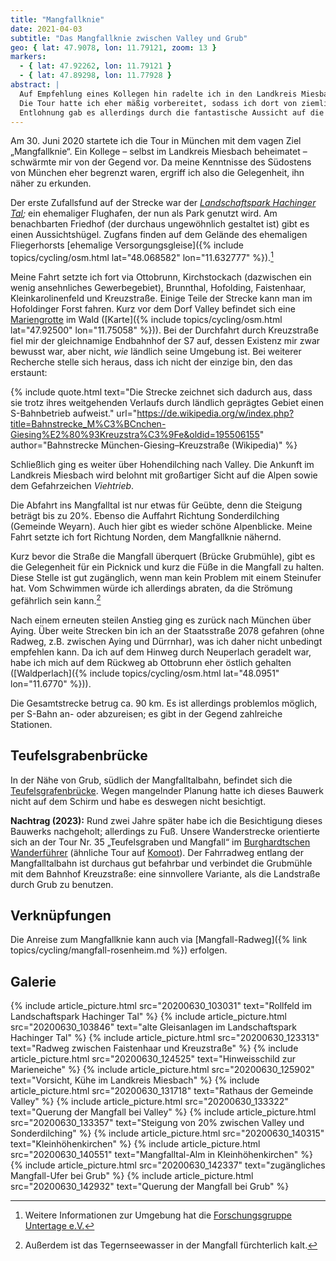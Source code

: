 ```yaml
---
title: "Mangfallknie"
date: 2021-04-03
subtitle: "Das Mangfallknie zwischen Valley und Grub"
geo: { lat: 47.9078, lon: 11.79121, zoom: 13 }
markers:
  - { lat: 47.92262, lon: 11.79121 }
  - { lat: 47.89298, lon: 11.77928 }
abstract: |
  Auf Empfehlung eines Kollegen hin radelte ich in den Landkreis Miesbach zum Mangfallknie.
  Die Tour hatte ich eher mäßig vorbereitet, sodass ich dort von ziemlichen Steigungen überrascht worden bin, die ich durch Schieben überwinden musste.
  Entlohnung gab es allerdings durch die fantastische Aussicht auf die Alpen und die Landschaft im Landkreis.
---
```


Am 30. Juni 2020 startete ich die Tour in München mit dem vagen Ziel „Mangfallknie“.
Ein Kollege – selbst im Landkreis Miesbach beheimatet – schwärmte mir von der Gegend vor.
Da meine Kenntnisse des Südostens von München eher begrenzt waren, ergriff ich also die Gelegenheit, ihn näher zu erkunden.

Der erste Zufallsfund auf der Strecke war der _[Landschaftspark Hachinger Tal](https://de.wikipedia.org/wiki/Landschaftspark_Hachinger_Tal);_ ein ehemaliger Flughafen, der nun als Park genutzt wird.
Am benachbarten Friedhof (der durchaus ungewöhnlich gestaltet ist) gibt es einen Aussichtshügel.
Zugfans finden auf dem Gelände des ehemaligen Fliegerhorsts [ehemalige Versorgungsgleise]({% include topics/cycling/osm.html lat="48.068582" lon="11.632777" %}).[^footnote-park]

Meine Fahrt setzte ich fort via Ottobrunn, Kirchstockach (dazwischen ein wenig ansehnliches Gewerbegebiet), Brunnthal, Hofolding, Faistenhaar, Kleinkarolinenfeld und Kreuzstraße.
Einige Teile der Strecke kann man im Hofoldinger Forst fahren.
Kurz vor dem Dorf Valley befindet sich eine [Mariengrotte](https://de.wikipedia.org/wiki/Kleinkarolinenfeld) im Wald ([Karte]({% include topics/cycling/osm.html lat="47.92500" lon="11.75058" %})).
Bei der Durchfahrt durch Kreuzstraße fiel mir der gleichnamige Endbahnhof der S7 auf, dessen Existenz mir zwar bewusst war, aber nicht, _wie_ ländlich seine Umgebung ist.
Bei weiterer Recherche stelle sich heraus, dass ich nicht der einzige bin, den das erstaunt:

{% include quote.html text="Die Strecke zeichnet sich dadurch aus, dass sie trotz ihres weitgehenden Verlaufs durch ländlich geprägtes Gebiet einen S-Bahnbetrieb aufweist." url="https://de.wikipedia.org/w/index.php?title=Bahnstrecke_M%C3%BCnchen-Giesing%E2%80%93Kreuzstra%C3%9Fe&oldid=195506155" author="Bahnstrecke München-Giesing–Kreuzstraße (Wikipedia)" %}

Schließlich ging es weiter über Hohendilching nach Valley.
Die Ankunft im Landkreis Miesbach wird belohnt mit großartiger Sicht auf die Alpen sowie dem Gefahrzeichen _Viehtrieb_.

Die Abfahrt ins Mangfalltal ist nur etwas für Geübte, denn die Steigung beträgt bis zu 20%.
Ebenso die Auffahrt Richtung Sonderdilching (Gemeinde Weyarn).
Auch hier gibt es wieder schöne Alpenblicke.
Meine Fahrt setzte ich fort Richtung Norden, dem Mangfallknie nähernd.

Kurz bevor die Straße die Mangfall überquert (Brücke Grubmühle), gibt es die Gelegenheit für ein Picknick und kurz die Füße in die Mangfall zu halten.
Diese Stelle ist gut zugänglich, wenn man kein Problem mit einem Steinufer hat.
Vom Schwimmen würde ich allerdings abraten, da die Strömung gefährlich sein kann.[^footnote-mangfall]

Nach einem erneuten steilen Anstieg ging es zurück nach München über Aying.
Über weite Strecken bin ich an der Staatsstraße 2078 gefahren (ohne Radweg, z.B. zwischen Aying und Dürrnhar), was ich daher nicht unbedingt empfehlen kann.
Da ich auf dem Hinweg durch Neuperlach geradelt war, habe ich mich auf dem Rückweg ab Ottobrunn eher östlich gehalten ([Waldperlach]({% include topics/cycling/osm.html lat="48.0951" lon="11.6770" %})).

Die Gesamtstrecke betrug ca. 90 km.
Es ist allerdings problemlos möglich, per S-Bahn an- oder abzureisen; es gibt in der Gegend zahlreiche Stationen.

## Teufelsgrabenbrücke

In der Nähe von Grub, südlich der Mangfalltalbahn, befindet sich die [Teufelsgrafenbrücke](https://de.wikipedia.org/wiki/Teufelsgrabenbr%C3%BCcke_(Valley)).
Wegen mangelnder Planung hatte ich dieses Bauwerk nicht auf dem Schirm und habe es deswegen nicht besichtigt.

**Nachtrag (2023):** Rund zwei Jahre später habe ich die Besichtigung dieses Bauwerks nachgeholt; allerdings zu Fuß.
Unsere Wanderstrecke orientierte sich an der Tour Nr. 35 „Teufelsgraben und Mangfall“ im [Burghardtschen Wanderführer](https://www.rother.de/de/reihe/rother-wanderfuhrer/munchen.html) (ähnliche Tour auf [Komoot](https://www.komoot.de/smarttour/37492)).
Der Fahrradweg entlang der Mangfalltalbahn ist durchaus gut befahrbar und verbindet die Grubmühle mit dem Bahnhof Kreuzstraße: eine sinnvollere Variante, als die Landstraße durch Grub zu benutzen.

## Verknüpfungen

Die Anreise zum Mangfallknie kann auch via [Mangfall-Radweg]({% link topics/cycling/mangfall-rosenheim.md %}) erfolgen.

## Galerie

<div class="gallery">
  {% include article_picture.html src="20200630_103031" text="Rollfeld im Landschaftspark Hachinger Tal" %}
  {% include article_picture.html src="20200630_103846" text="alte Gleisanlagen im Landschaftspark Hachinger Tal" %}
  {% include article_picture.html src="20200630_123313" text="Radweg zwischen Faistenhaar und Kreuzstraße" %}
  {% include article_picture.html src="20200630_124525" text="Hinweisschild zur Marieneiche" %}
  {% include article_picture.html src="20200630_125902" text="Vorsicht, Kühe im Landkreis Miesbach" %}
  {% include article_picture.html src="20200630_131718" text="Rathaus der Gemeinde Valley" %}
  {% include article_picture.html src="20200630_133322" text="Querung der Mangfall bei Valley" %}
  {% include article_picture.html src="20200630_133357" text="Steigung von 20% zwischen Valley und Sonderdilching" %}
  {% include article_picture.html src="20200630_140315" text="Kleinhöhenkirchen" %}
  {% include article_picture.html src="20200630_140551" text="Mangfalltal-Alm in Kleinhöhenkirchen" %}
  {% include article_picture.html src="20200630_142337" text="zugängliches Mangfall-Ufer bei Grub" %}
  {% include article_picture.html src="20200630_142932" text="Querung der Mangfall bei Grub" %}
</div>

[^footnote-park]: Weitere Informationen zur Umgebung hat die [Forschungsgruppe Untertage e.V.](https://fgut.wordpress.com/bauwerke/wk2/militarische-anlagen2/bayern/neubiberg-flughafen/)
[^footnote-mangfall]: Außerdem ist das Tegernseewasser in der Mangfall fürchterlich kalt.
